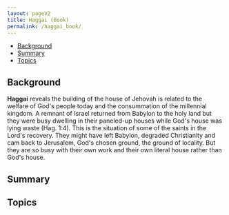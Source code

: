 ```yaml
---
layout: pagev2
title: Haggai (Book)
permalink: /haggai_book/
---
```

- [Background](#background)
- [Summary](#summary)
- [Topics](#topics)

## Background

**Haggai** reveals the building of the house of Jehovah is related to the welfare of God's people today and the consummation of the millennial kingdom.
A remnant of Israel returned from Babylon to the holy land but they were busy dwelling in their paneled-up houses while God's house was lying waste (Hag. 1:4). This is the situation of some of the saints in the Lord's recovery. They might have left Babylon, degraded Christianity and cam back to Jerusalem, God's chosen ground, the ground of locality. But they are so busy with their own work and their own literal house rather than God's house.

## Summary

## Topics
